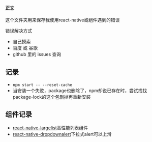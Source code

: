
#### [正文](https://github.com/qw110946/learn-react/blob/master/react-native-error/正文.md)

这个文件夹用来保存我使用react-native或组件遇到的错误

错误解决方式 

* 自己摸索
* 百度 或 谷歌
* github 里的 issues 查询

## 记录

* `npm start -- --reset-cache`
* 当安装一个失败，package也删除了，npm却说已存在时，尝试找找package-lock的这个包删掉再重新安装

## 组件记录 

* [react-native-largelist](https://github.com/bolan9999/react-native-largelist)高性能列表组件
* [react-native-dropdownalert](https://github.com/testshallpass/react-native-dropdownalert)下拉式alert可以上滑